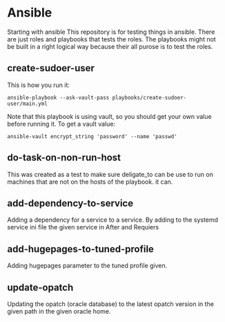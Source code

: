 # Ansible
Starting with ansible
This repository is for testing things in ansible.
There are just roles and playbooks that tests the roles.
The playbooks might not be built in a right logical way because their all purose is to test the roles.

## create-sudoer-user
This is how you run it:
```
ansible-playbook --ask-vault-pass playbooks/create-sudoer-user/main.yml 
```

Note that this playbook is using vault, so you should get your own value before running it.
To get a vault value:

```
ansible-vault encrypt_string 'password' --name 'passwd' 
```
## do-task-on-non-run-host 

This was created as a test to make sure deligate_to can be use to run on machines that are not on the hosts of the playbook. 
it can.

## add-dependency-to-service 

Adding a dependency for a service to a service.
By adding to the systemd service ini file the given service in After and Requiers

## add-hugepages-to-tuned-profile

Adding hugepages parameter to the tuned profile given.

## update-opatch

Updating the opatch (oracle database) to the latest opatch version in the given path in the given oracle home.

